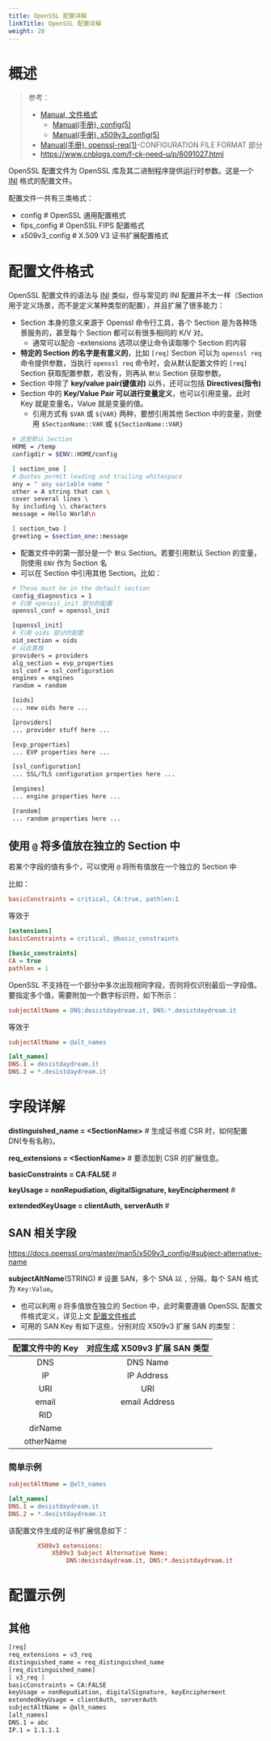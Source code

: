 ```yaml
---
title: OpenSSL 配置详解
linkTitle: OpenSSL 配置详解
weight: 20
---
```


# 概述

> 参考：
>
> - [Manual, 文件格式](https://docs.openssl.org/master/man5/)
>   - [Manual(手册), config(5)](https://www.openssl.org/docs/manmaster/man5/config.html)
>   - [Manual(手册), x509v3_config(5)](https://www.openssl.org/docs/manmaster/man5/x509v3_config.html)
> - [Manual(手册), openssl-req(1)](https://www.openssl.org/docs/man3.0/man1/openssl-req.html)-CONFIGURATION FILE FORMAT 部分
> - <https://www.cnblogs.com/f-ck-need-u/p/6091027.html>

OpenSSL 配置文件为 OpenSSL 库及其二进制程序提供运行时参数。这是一个 [INI](/docs/2.编程/无法分类的语言/INI.md) 格式的配置文件。

配置文件一共有三类格式：

- config # OpenSSL 通用配置格式
- fips_config # OpenSSL FIPS 配置格式
- x509v3_config # X.509 V3 证书扩展配置格式

# 配置文件格式

OpenSSL 配置文件的语法与 [INI](/docs/2.编程/无法分类的语言/INI.md) 类似，但与常见的 INI 配置并不太一样（Section 用于定义场景，而不是定义某种类型的配置），并且扩展了很多能力：

- Section 本身的意义来源于 Openssl 命令行工具，各个 Section 是为各种场景服务的，甚至每个 Section 都可以有很多相同的 K/V 对。
  - 通常可以配合 -extensions 选项以便让命令读取哪个 Section 的内容
- **特定的 Section 的名字是有意义的**，比如 `[req]` Section 可以为 `openssl req` 命令提供参数，当执行 `openssl req` 命令时，会从默认配置文件的 `[req]` Section 获取配置参数，若没有，则再从 `默认` Section 获取参数。
- Section 中除了 **key/value pair(键值对)** 以外，还可以包括 **Directives(指令)**
- Section 中的 **Key/Value Pair 可以进行变量定义**，也可以引用变量。此时 Key 就是变量名，Value 就是变量的值。
  - 引用方式有 `$VAR` 或 `${VAR}` 两种，要想引用其他 Section 中的变量，则使用 `$SectionName::VAR` 或 `${SectionName::VAR}`

```bash
 # 这是默认 Section
 HOME = /temp
 configdir = $ENV::HOME/config

 [ section_one ]
 # Quotes permit leading and trailing whitespace
 any = " any variable name "
 other = A string that can \
 cover several lines \
 by including \\ characters
 message = Hello World\n

 [ section_two ]
 greeting = $section_one::message
```

- 配置文件中的第一部分是一个 `默认` Section。若要引用默认 Section 的变量，则使用 `ENV` 作为 Section 名
- 可以在 Section 中引用其他 Section。比如：

```bash
 # These must be in the default section
 config_diagnostics = 1
 # 引用 openssl_init 部分的配置
 openssl_conf = openssl_init

 [openssl_init]
 # 引用 oids 部分的配置
 oid_section = oids
 # 以此类推
 providers = providers
 alg_section = evp_properties
 ssl_conf = ssl_configuration
 engines = engines
 random = random

 [oids]
 ... new oids here ...

 [providers]
 ... provider stuff here ...

 [evp_properties]
 ... EVP properties here ...

 [ssl_configuration]
 ... SSL/TLS configuration properties here ...

 [engines]
 ... engine properties here ...

 [random]
 ... random properties here ...
```

## 使用 `@` 将多值放在独立的 Section 中

若某个字段的值有多个，可以使用 `@` 将所有值放在一个独立的 Section 中

比如：

```ini
basicConstraints = critical, CA:true, pathlen:1
```

等效于

```ini
[extensions]
basicConstraints = critical, @basic_constraints

[basic_constraints]
CA = true
pathlen = 1
```

OpenSSL 不支持在一个部分中多次出现相同字段，否则将仅识别最后一字段值。要指定多个值，需要附加一个数字标识符，如下所示：

```ini
subjectAltName = DNS:desistdaydream.it, DNS:*.desistdaydream.it
```

等效于

```ini
subjectAltName = @alt_names

[alt_names]
DNS.1 = desistdaydream.it
DNS.2 = *.desistdaydream.it
```

# 字段详解

**distinguished_name = \<SectionName>** # 生成证书或 CSR 时，如何配置 DN(专有名称)。

**req_extensions = \<SectionName>** # 要添加到 CSR 的扩展信息。

**basicConstraints = CA:FALSE** #

**keyUsage = nonRepudiation, digitalSignature, keyEncipherment** #

**extendedKeyUsage = clientAuth, serverAuth** #

## SAN 相关字段

https://docs.openssl.org/master/man5/x509v3_config/#subject-alternative-name

**subjectAltName**(STRING) # 设置 SAN，多个 SNA 以 `,` 分隔，每个 SAN 格式为 `Key:Value`。

- 也可以利用 `@` 将多值放在独立的 Section 中，此时需要遵循 OpenSSL 配置文件格式定义，详见上文 [配置文件格式](#配置文件格式)
- 可用的 SAN Key 有如下这些，分别对应 X509v3 扩展 SAN 的类型：

| 配置文件中的 Key | 对应生成 X509v3 扩展 SAN 类型 |
| :--------: | :-------------------: |
|    DNS     |       DNS Name        |
|     IP     |      IP Address       |
|    URI     |          URI          |
|   email    |     email Address     |
|    RID     |                       |
|  dirName   |                       |
| otherName  |                       |

### 简单示例

```ini
subjectAltName = @alt_names

[alt_names]
DNS.1 = desistdaydream.it
DNS.2 = *.desistdaydream.it
```

该配置文件生成的证书扩展信息如下：

```ini
        X509v3 extensions:
            X509v3 Subject Alternative Name:
                DNS:desistdaydream.it, DNS:*.desistdaydream.it
```

# 配置示例

## 其他

```bash
[req]
req_extensions = v3_req
distinguished_name = req_distinguished_name
[req_distinguished_name]
[ v3_req ]
basicConstraints = CA:FALSE
keyUsage = nonRepudiation, digitalSignature, keyEncipherment
extendedKeyUsage = clientAuth, serverAuth
subjectAltName = @alt_names
[alt_names]
DNS.1 = abc
IP.1 = 1.1.1.1
```
